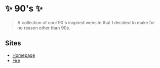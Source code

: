# ✨ 90's ✨

> A collection of cool 90's inspired website that I decided to make for
> no reason other than 90s.

## Sites

* [Homepage](https://90s.surge.sh/)
* [Fire](https://90s.surge.sh/fire/)
